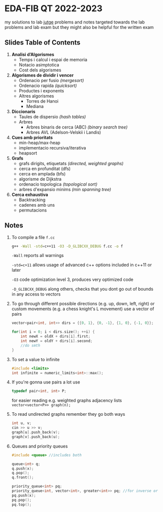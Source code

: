 # EDA-FIB QT 2022-2023
my solutions to lab <a href='https://jutge.org/'>jutge</a> problems and notes targeted towards the lab problems and lab exam but they might also be helpful for the written exam

## Slides Table of Contents
1.  **Analisi d’Algorismes**
    - Temps i calcul i espai de memoria
    - Notacio asimptotica
    - Cost dels algorismes
2.  **Algorismes de dividir i vencer**
    - Ordenacio per fusio *(mergesort)*
    - Ordenacio rapida *(quicksort)*
    - Productes i exponents
    - Altres algorismes
        - Torres de Hanoi
        - Mediana
3. **Diccionaris**
    - Taules de dispersio *(hash tables)*
    - Arbres
        - Arbres binaris de cerca (ABC) *(binary search tree)*
        - Arbres AVL (Adelson-Velskii i Landis)
4. **Cues amb prioritats**
    - min-heap/max-heap
    - implementacio recursiva/iterativa
    - heapsort
5. **Grafs**
    - grafs dirigits, etiquetats *(directed, weighted graphs)*
    - cerca en profunditat (dfs)
    - cerca en amplada (bfs)
    - algorisme de Dijkstra
    - ordenacio topologica *(topological sort)*
    - arbres d'expansio minims *(min spanning tree)*
6. **Cerca exhaustiva**
    - Backtracking
    - cadenes amb uns
    - permutacions
    
## Notes
1. To compile a file `f.cc`
   ```sh
   g++ -Wall -std=c++11 -O3 -D_GLIBCXX_DEBUG f.cc -o f
   ```
   `-Wall` reports all warnings
   
   `-std=c+11` allows usage of advanced c++ options included in c++11 or later
   
   `-O3` code optimization level 3, produces very optimized code
   
   `-D_GLIBCXX_DEBUG` along others, checks that you dont go out of bounds in any access to vectors
   
2. To go through different possible directions (e.g. up, down, left, right) or custom movements (e.g. a chess knight's L movement)
    use a vector of pairs 
    ```c++
    vector<pair<int, int>> dirs = {{0, 1}, {0, -1}, {1, 0}, {-1, 0}};
    
    for(int i = 0; i < dirs.size(); ++i) {
        int newX = oldX + dirs[i].first;
        int newY = oldY + dirs[i].second;
        //do smth
    }
    ```
3. To set a value to infinite
    ```c++
    #include <limits>
    int infinite = numeric_limits<int>::max();
    ```
4. If you're gonna use pairs a lot use 
   ```c++
   typedef pair<int, int> P;
   ```
   for easier reading
   e.g. weighted graphs adjacency lists `vector<vector<P>> graph(n);`
   
5. To read undirected graphs remember they go both ways
    ```c++
    int u, v;
    cin >> u >> v;
    graph[u].push_back(v);
    graph[v].push_back(u);
    ```
6. Queues and priority queues
    ```c++
    #include <queue> //includes both
    
    queue<int> q;
    q.push(x);
    q.pop();
    q.front();
    
    priority_queue<int> pq;
    priority_queue<int, vector<int>, greater<int>> pq; //for inverse order
    pq.push(x);
    pq.pop();
    pq.top();
    ```
